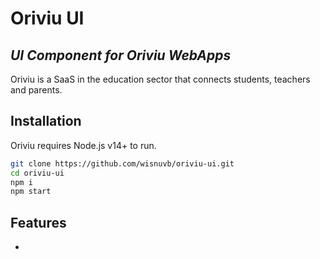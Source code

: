 # Oriviu UI

## _UI Component for Oriviu WebApps_

Oriviu is a SaaS in the education sector that connects students, teachers and parents.

## Installation

Oriviu requires Node.js v14+ to run.

```sh
git clone https://github.com/wisnuvb/oriviu-ui.git
cd oriviu-ui
npm i
npm start
```

## Features

-
